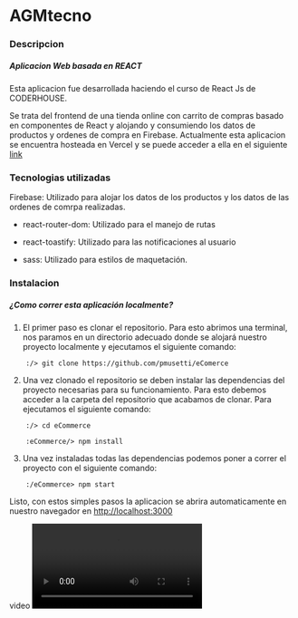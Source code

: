 # AGMtecno

### Descripcion
##### Aplicacion Web basada en REACT
Esta aplicacion fue desarrollada haciendo el curso de React Js de CODERHOUSE. 

Se trata del frontend de una tienda online con carrito de compras basado en componentes de React y alojando y consumiendo los datos de productos y ordenes de compra en Firebase.
Actualmente esta aplicacion se encuentra hosteada en Vercel y se puede acceder a ella en el siguiente [link](https://e-comerce-xi.vercel.app/)


### Tecnologias utilizadas

Firebase: Utilizado para alojar los datos de los productos y los datos de las ordenes de comrpa realizadas.


* react-router-dom: Utilizado para el manejo de rutas

* react-toastify: Utilizado para las notificaciones al usuario

* sass: Utilizado para estilos de maquetación.



### Instalacion

##### ¿Como correr esta aplicación localmente?

1. El primer paso es clonar el repositorio. Para esto abrimos una terminal, nos paramos en un directorio adecuado donde se alojará nuestro proyecto localmente y ejecutamos el siguiente comando:
``` 
    :/> git clone https://github.com/pmusetti/eComerce

```

2. Una vez clonado el repositorio se deben instalar las dependencias del proyecto necesarias para su funcionamiento. Para esto debemos acceder a la carpeta del repositorio que acabamos de clonar. Para ejecutamos el siguiente comando:

``` 
    :/> cd eCommerce

    :eCommerce/> npm install

```

3. Una vez instaladas todas las dependencias podemos poner a correr el proyecto con el siguiente comando:

``` 
    :/eCommerce> npm start

```

Listo, con estos simples pasos la aplicacion se abrira automaticamente en nuestro navegador en [http://localhost:3000](http://localhost:3000)



video ![link](./ecommerce.mp4)



